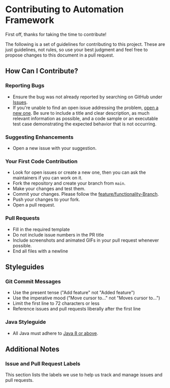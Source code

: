 # Contributing to Automation Framework

First off, thanks for taking the time to contribute!

The following is a set of guidelines for contributing to this project. These are just guidelines, not rules, so use your best judgment and feel free to propose changes to this document in a pull request.

## How Can I Contribute?

### Reporting Bugs

- Ensure the bug was not already reported by searching on GitHub under [Issues](https://github.com/sumitrsystems/AutomationFramework-Rajat/issues).
- If you're unable to find an open issue addressing the problem, [open a new one](https://github.com/sumitrsystems/AutomationFramework-Rajat/issues/new). Be sure to include a title and clear description, as much relevant information as possible, and a code sample or an executable test case demonstrating the expected behavior that is not occurring.

### Suggesting Enhancements

- Open a new issue with your suggestion.

### Your First Code Contribution

- Look for open issues or create a new one, then you can ask the maintainers if you can work on it.
- Fork the repository and create your branch from `main`.
- Make your changes and test them.
- Commit your changes. Please follow the [feature/functionality-Branch](https://chris.beams.io/posts/git-commit/).
- Push your changes to your fork.
- Open a pull request.

### Pull Requests

- Fill in the required template
- Do not include issue numbers in the PR title
- Include screenshots and animated GIFs in your pull request whenever possible.
- End all files with a newline

## Styleguides

### Git Commit Messages

- Use the present tense ("Add feature" not "Added feature")
- Use the imperative mood ("Move cursor to..." not "Moves cursor to...")
- Limit the first line to 72 characters or less
- Reference issues and pull requests liberally after the first line

### Java Styleguide

- All Java must adhere to [Java 8 or above](https://www.oracle.com/java/technologies/javase/codeconventions-contents.html).

## Additional Notes

### Issue and Pull Request Labels

This section lists the labels we use to help us track and manage issues and pull requests.
